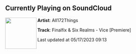 ## Currently Playing on SoundCloud

[<img align="left" width="100" src="https://i1.sndcdn.com/artworks-PCjBNvUjyV24uqAl-yVozgA-t500x500.jpg">](https://soundcloud.com/all172things/finalfix-six-realms-vice-premiere)

**Artist**: All172Things 

**Track**: Finalfix & Six Realms - Vice [Premiere]

Last updated at 05/17/2023 09:13
